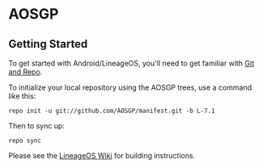 AOSGP
===========

Getting Started
---------------

To get started with Android/LineageOS, you'll need to get
familiar with [Git and Repo](http://source.android.com/source/using-repo.html).

To initialize your local repository using the AOSGP trees, use a command like this:

    repo init -u git://github.com/AOSGP/manifest.git -b L-7.1

Then to sync up:

    repo sync

Please see the [LineageOS Wiki](https://source.android.com/) for building instructions.

